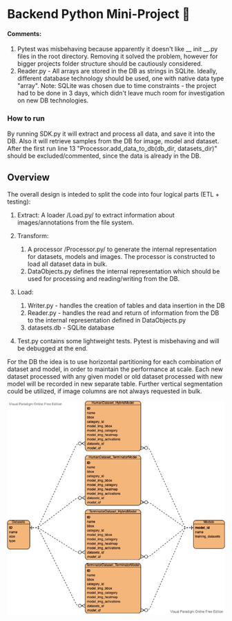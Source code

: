 # Backend Python Mini-Project 🦾

#### Comments: 
1. Pytest was misbehaving because apparently it doesn't like __ init __.py files in the root directory. 
Removing it solved the problem, however for bigger projects folder structure should be cautiously considered.
2. Reader.py - All arrays are stored in the DB as strings in SQLite. Ideally, different database technology should be used,
one with native data type "array". Note: SQLite was chosen due to time constraints - the project had to be done in 3 days, 
which didn't leave much room for investigation on new DB technologies.

### How to run

By running SDK.py it will extract and process all data, and save it into the DB. Also it will retrieve samples from the 
DB for image, model and dataset.  
After the first run line 13 "Processor.add_data_to_db(db_dir, datasets_dir)" should be excluded/commented, since the 
data is already in the DB.

## Overview
The overall design is inteded to split the code into four logical parts (ETL + testing):

1. Extract: A loader /Load.py/ to extract information about images/annotations from the file system.

2. Transform:
   1. A processor /Processor.py/ to generate the internal representation for datasets, models and images.
   The processor is constructed to load all dataset data in bulk. 
   2. DataObjects.py defines the internal representation which should be used for processing and reading/writing from the DB.

3. Load:
   1. Writer.py - handles the creation of tables and data insertion in the DB
   2. Reader.py - handles the read and return of information from the DB to the internal representation defined in DataObjects.py
   3. datasets.db - SQLite database

4. Test.py contains some lightweight tests. Pytest is misbehaving and will be debugged at the end.

For the DB the idea is to use horizontal partitioning for each combination of dataset and model, in order to maintain the performance at scale. 
Each new dataset processed with any given model or old dataset processed with new model will be recorded in
new separate table. Further vertical segmentation could be utilized, if image columns are not always requested in bulk.

![ERD](DB_ERD.jpg)